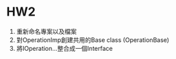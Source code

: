 HW2
========
1. 重新命名專案以及檔案
2. 對OperationImp創建共用的Base class (OperationBase)
3. 將IOperation...整合成一個Interface